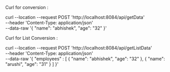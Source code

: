 
Curl for conversion :

curl --location --request POST 'http://localhost:8084/api/getData' \
--header 'Content-Type: application/json' \
--data-raw '{
"name": "abhishek",
"age": "32"
}'



Curl for List Conversion : 

curl --location --request POST 'http://localhost:8084/api/getListData' \
--header 'Content-Type: application/json' \
--data-raw '{
"employees" : [
{
"name": "abhishek",
"age": "32"
},
{
"name": "arushi",
"age": "31"
}
]
}'


